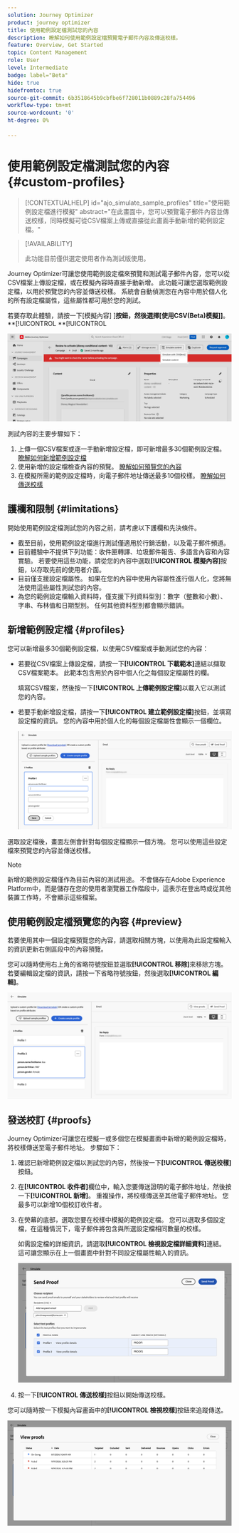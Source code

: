 ```yaml
---
solution: Journey Optimizer
product: journey optimizer
title: 使用範例設定檔測試您的內容
description: 瞭解如何使用範例設定檔預覽電子郵件內容及傳送校樣。
feature: Overview, Get Started
topic: Content Management
role: User
level: Intermediate
badge: label="Beta"
hide: true
hidefromtoc: true
source-git-commit: 6b3518645b9cbfbe6f728011b0889c28fa754496
workflow-type: tm+mt
source-wordcount: '0'
ht-degree: 0%

---
```



# 使用範例設定檔測試您的內容 {#custom-profiles}

>[!CONTEXTUALHELP]
>id="ajo_simulate_sample_profiles"
>title="使用範例設定檔進行模擬"
>abstract="在此畫面中，您可以預覽電子郵件內容並傳送校樣，同時模擬可從CSV檔案上傳或直接從此畫面手動新增的範例設定檔。"


<!--ATTENTE CONFIRMATION 

- nom (custom/sample)
- campaigns/journeys ou que campaigns

-->

>[!AVAILABILITY]
>
>此功能目前僅供選定使用者作為測試版使用。

Journey Optimizer可讓您使用範例設定檔來預覽和測試電子郵件內容，您可以從CSV檔案上傳設定檔，或在模擬內容時直接手動新增。 此功能可讓您選取範例設定檔，以用於預覽您的內容並傳送校樣。 系統會自動偵測您在內容中用於個人化的所有設定檔屬性，這些屬性都可用於您的測試。

若要存取此體驗，請按一下[模擬內容] ]**按鈕，然後選擇[使用CSV(Beta)模擬]]**。**[!UICONTROL **[!UICONTROL 

![](assets/simulate-sample.png)


測試內容的主要步驟如下：

1. 上傳一個CSV檔案或逐一手動新增設定檔，即可新增最多30個範例設定檔。 [瞭解如何新增範例設定檔](#profiles)
1. 使用新增的設定檔檢查內容的預覽。 [瞭解如何預覽您的內容](#preview)
1. 在模擬所需的範例設定檔時，向電子郵件地址傳送最多10個校樣。 [瞭解如何傳送校樣](#proofs)


## 護欄和限制 {#limitations}

開始使用範例設定檔測試您的內容之前，請考慮以下護欄和先決條件。

* 截至目前，使用範例設定檔進行測試僅適用於行銷活動，以及電子郵件頻道。
* 目前體驗中不提供下列功能：收件匣轉譯、垃圾郵件報告、多語言內容和內容實驗。 若要使用這些功能，請從您的內容中選取&#x200B;**[!UICONTROL 模擬內容]**&#x200B;按鈕，以存取先前的使用者介面。
* 目前僅支援設定檔屬性。 如果在您的內容中使用內容屬性進行個人化，您將無法使用這些屬性測試您的內容。
* 為您的範例設定檔輸入資料時，僅支援下列資料型別：數字（整數和小數）、字串、布林值和日期型別。 任何其他資料型別都會顯示錯誤。

## 新增範例設定檔 {#profiles}

您可以新增最多30個範例設定檔，以使用CSV檔案或手動測試您的內容：

* 若要從CSV檔案上傳設定檔，請按一下&#x200B;**[!UICONTROL 下載範本]**&#x200B;連結以擷取CSV檔案範本。 此範本包含用於內容中個人化之每個設定檔屬性的欄。

  填寫CSV檔案，然後按一下&#x200B;**[!UICONTROL 上傳範例設定檔]**&#x200B;以載入它以測試您的內容。

* 若要手動新增設定檔，請按一下&#x200B;**[!UICONTROL 建立範例設定檔]**&#x200B;按鈕，並填寫設定檔的資訊。 您的內容中用於個人化的每個設定檔屬性會顯示一個欄位。

  ![](assets/simulate-custom-add.png)

選取設定檔後，畫面左側會針對每個設定檔顯示一個方塊。 您可以使用這些設定檔來預覽您的內容並傳送校樣。

>[!NOTE]
>
>新增的範例設定檔僅作為目前內容的測試用途。 不會儲存在Adobe Experience Platform中，而是儲存在您的使用者瀏覽器工作階段中，這表示在登出時或從其他裝置工作時，不會顯示這些檔案。

## 使用範例設定檔預覽您的內容 {#preview}

若要使用其中一個設定檔預覽您的內容，請選取相關方塊，以使用為此設定檔輸入的資訊更新右側區段中的內容預覽。

您可以隨時使用右上角的省略符號按鈕並選取&#x200B;**[!UICONTROL 移除]**&#x200B;來移除方塊。 若要編輯設定檔的資訊，請按一下省略符號按鈕，然後選取&#x200B;**[!UICONTROL 編輯]**。

![](assets/simulate-custom-boxes.png)

## 發送校訂 {#proofs}

Journey Optimizer可讓您在模擬一或多個您在模擬畫面中新增的範例設定檔時，將校樣傳送至電子郵件地址。 步驟如下：

1. 確認已新增範例設定檔以測試您的內容，然後按一下&#x200B;**[!UICONTROL 傳送校樣]**&#x200B;按鈕。

1. 在&#x200B;**[!UICONTROL 收件者]**&#x200B;欄位中，輸入您要傳送證明的電子郵件地址，然後按一下&#x200B;**[!UICONTROL 新增]**。 重複操作，將校樣傳送至其他電子郵件地址。 您最多可以新增10個校訂收件者。

1. 在熒幕的底部，選取您要在校樣中模擬的範例設定檔。 您可以選取多個設定檔，在這種情況下，電子郵件將包含與所選設定檔相同數量的校樣。

   如需設定檔的詳細資訊，請選取&#x200B;**[!UICONTROL 檢視設定檔詳細資料]**&#x200B;連結。 這可讓您顯示在上一個畫面中針對不同設定檔屬性輸入的資訊。

   ![](assets/simulate-custom-proofs.png)

1. 按一下&#x200B;**[!UICONTROL 傳送校樣]**&#x200B;按鈕以開始傳送校樣。

您可以隨時按一下模擬內容畫面中的&#x200B;**[!UICONTROL 檢視校樣]**&#x200B;按鈕來追蹤傳送。

![](assets/simulate-custom-sent-proofs.png)
